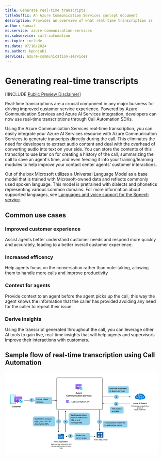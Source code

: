```yaml
---
title: Generate real-time transcripts
titleSuffix: An Azure Communication Services concept document
description: Provides an overview of what real-time transcription is
author: kunaal
ms.service: azure-communication-services
ms.subservice: call-automation
ms.topic: include
ms.date: 07/16/2024
ms.author: kpunjabi
services: azure-communication-services
---
```


# Generating real-time transcripts
[!INCLUDE [Public Preview Disclaimer](../includes/public-preview-include-document.md)]

Real-time transcriptions are a crucial component in any major business for driving improved customer service experience. Powered by Azure Communication Services and Azure AI Services integration, developers can now use real-time transcriptions through Call Automation SDKs. 

Using the Azure Communication Services real-time transcription, you can easily integrate your Azure AI Services resource with Azure Communication Services to generate transcripts directly during the call. This eliminates the need for developers to extract audio content and deal with the overhead of converting audio into text on your side. You can store the contents of this transcript to use later on for creating a history of the call, summarizing the call to save an agent's time, and even feeding it into your training/learning modules to help improve your contact center agents' customer interactions.

Out of the box Microsoft utilizes a Universal Language Model as a base model that is trained with Microsoft-owned data and reflects commonly used spoken language. This model is pretrained with dialects and phonetics representing various common domains. For more information about supported languages, see [Languages and voice support for the Speech service](https://learn.microsoft.com/azure/cognitive-services/speech-service/language-support).

## Common use cases

### Improved customer experience
Assist agents better understand customer needs and respond more quickly and accurately, leading to a better overall customer experience.

### Increased efficency 
Help agents focus on the conversation rather than note-taking, allowing them to handle more calls and improve productivity

### Context for agents
Provide context to an agent before the agent picks up the call, this way the agent knows the information that the caller has provided avoiding any need for the caller to repeat their issue.

### Derive insights
Using the transcript generated throughout the call, you can leverage other AI tools to gain live, real-time insights that will help agents and supervisors improve their interactions with customers.

## Sample flow of real-time transcription using Call Automation
![Real-time transcription flow](./media/transcription.png)

